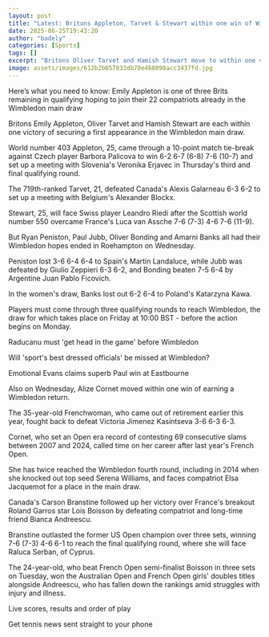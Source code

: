 ```yaml
---
layout: post
title: "Latest: Britons Appleton, Tarvet & Stewart within one win of Wimbledon"
date: 2025-06-25T19:43:20
author: "badely"
categories: [Sports]
tags: []
excerpt: "Britons Oliver Tarvet and Hamish Stewart move to within one victory of securing their first Wimbledon main draw appearances in qualifying in Roehampto"
image: assets/images/612b2b057833db70e468098acc3437fd.jpg
---
```


Here’s what you need to know: Emily Appleton is one of three Brits remaining in qualifying hoping to join their 22 compatriots already in the Wimbledon main draw

Britons Emily Appleton, Oliver Tarvet and Hamish Stewart are each within one victory of securing a first appearance in the Wimbledon main draw.

World number 403 Appleton, 25, came through a 10-point match tie-break against Czech player Barbora Palicova to win 6-2 6-7 (6-8) 7-6 (10-7) and set up a meeting with Slovenia's Veronika Erjavec in Thursday's third and final qualifying round.

The 719th-ranked Tarvet, 21, defeated Canada's Alexis Galarneau 6-3 6-2 to set up a meeting with Belgium's Alexander Blockx.

Stewart, 25, will face Swiss player Leandro Riedi after the Scottish world number 550 overcame France's Luca van Assche 7-6 (7-3) 4-6 7-6 (11-9).

But Ryan Peniston, Paul Jubb, Oliver Bonding and Amarni Banks all had their Wimbledon hopes ended in Roehampton on Wednesday.

Peniston lost 3-6 6-4 6-4 to Spain's Martin Landaluce, while Jubb was defeated by Giulio Zeppieri 6-3 6-2, and Bonding beaten 7-5 6-4 by Argentine Juan Pablo Ficovich.

In the women's draw, Banks lost out 6-2 6-4 to Poland's Katarzyna Kawa.

Players must come through three qualifying rounds to reach Wimbledon, the draw for which takes place on Friday at 10:00 BST - before the action begins on Monday.

Raducanu must 'get head in the game' before Wimbledon

Will 'sport's best dressed officials' be missed at Wimbledon?

Emotional Evans claims superb Paul win at Eastbourne

Also on Wednesday, Alize Cornet moved within one win of earning a Wimbledon return.

The 35-year-old Frenchwoman, who came out of retirement earlier this year, fought back to defeat Victoria Jimenez Kasintseva 3-6 6-3 6-3.

Cornet, who set an Open era record of contesting 69 consecutive slams between 2007 and 2024, called time on her career after last year's French Open.

She has twice reached the Wimbledon fourth round, including in 2014 when she knocked out top seed Serena Williams, and faces compatriot Elsa Jacquemot for a place in the main draw.

Canada's Carson Branstine followed up her victory over France's breakout Roland Garros star Lois Boisson by defeating compatriot and long-time friend Bianca Andreescu.

Branstine outlasted the former US Open champion over three sets, winning 7-6 (7-3) 4-6 6-1 to reach the final qualifying round, where she will face Raluca Serban, of Cyprus.

The 24-year-old, who beat French Open semi-finalist Boisson in three sets on Tuesday, won the Australian Open and French Open girls' doubles titles alongside Andreescu, who has fallen down the rankings amid struggles with injury and illness.

Live scores, results and order of play

Get tennis news sent straight to your phone

